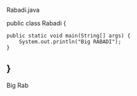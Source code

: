 Rabadi.java

public class Rabadi {

    public static void main(String[] args) {
        System.out.println("Big RABADI");
    }
    
}
----------
Big Rab
